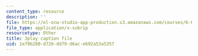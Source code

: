 ```yaml
---
content_type: resource
description: ''
file: https://ol-ocw-studio-app-production.s3.amazonaws.com/courses/6-002-circuits-and-electronics-spring-2007/1e79b280d726dd79d6aceb92a53a5357_R4KxlqsuZ0A.srt
file_type: application/x-subrip
resourcetype: Other
title: 3play caption file
uid: 1e79b280-d726-dd79-d6ac-eb92a53a5357
---
```

